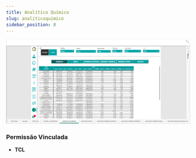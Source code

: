 ```yaml
---
title: Analítico Químico
slug: analiticoquimico
sidebar_position: 8
---
```


![Alt text](image-8.png)





### Permissão Vinculada

- **TCL**